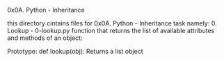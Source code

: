 0x0A. Python - Inheritance

this directory cintains files for 0x0A. Python - Inheritance task namely:
0. Lookup - 0-lookup.py
function that returns the list of available attributes and methods of an object:

Prototype: def lookup(obj):
Returns a list object
